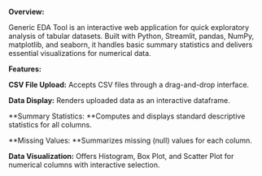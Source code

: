**Overview:**

Generic EDA Tool is an interactive web application for quick exploratory analysis of tabular datasets. Built with Python, Streamlit, pandas, NumPy, matplotlib, and seaborn, it handles basic summary statistics and delivers essential visualizations for numerical data.

**Features:**

**CSV File Upload:** Accepts CSV files through a drag-and-drop interface.

**Data Display:** Renders uploaded data as an interactive dataframe.

**Summary Statistics: **Computes and displays standard descriptive statistics for all columns.

**Missing Values: **Summarizes missing (null) values for each column.

**Data Visualization:** Offers Histogram, Box Plot, and Scatter Plot for numerical columns with interactive selection.
